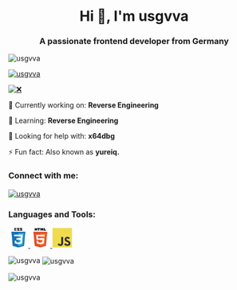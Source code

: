 <h1 align="center">Hi 👋, I'm usgvva</h1>
<h3 align="center">A passionate frontend developer from Germany</h3>

<p align="left"> <img src="https://komarev.com/ghpvc/?username=usgvva&label=Profile%20views&color=0e75b6&style=flat" alt="usgvva" /> </p>

<p align="left"> <a href="https://github.com/ryo-ma/github-profile-trophy"><img src="https://github-profile-trophy.vercel.app/?username=usgvva" alt="usgvva" /></a> </p>

<p align="left"> <a href="https://twitter.com/❌" target="blank"><img src="https://img.shields.io/twitter/follow/❌?logo=twitter&style=for-the-badge" alt="❌" /></a> </p>

🔭 Currently working on: **Reverse Engineering**

🌱 Learning: **Reverse Engineering**

🤝 Looking for help with: **x64dbg**

⚡ Fun fact: Also known as **yureiq.**

<h3 align="left">Connect with me:</h3>
<p align="left">
<a href="https://www.youtube.com/@usgvva" target="blank"><img align="center" src="https://raw.githubusercontent.com/rahuldkjain/github-profile-readme-generator/master/src/images/icons/Social/youtube.svg" alt="usgvva" height="30" width="40" /></a>
</p>

<h3 align="left">Languages and Tools:</h3>
<p align="left"> 
  <a href="https://www.w3schools.com/css/" target="_blank" rel="noreferrer"> 
    <img src="https://raw.githubusercontent.com/devicons/devicon/master/icons/css3/css3-original-wordmark.svg" alt="css3" width="40" height="40"/> 
  </a> 
  <a href="https://www.w3.org/html/" target="_blank" rel="noreferrer"> 
    <img src="https://raw.githubusercontent.com/devicons/devicon/master/icons/html5/html5-original-wordmark.svg" alt="html5" width="40" height="40"/> 
  </a> 
  <a href="https://developer.mozilla.org/en-US/docs/Web/JavaScript" target="_blank" rel="noreferrer"> 
    <img src="https://raw.githubusercontent.com/devicons/devicon/master/icons/javascript/javascript-original.svg" alt="javascript" width="40" height="40"/> 
  </a>
</p>

<p><img align="left" src="https://github-readme-stats.vercel.app/api/top-langs?username=usgvva&show_icons=true&locale=en&layout=compact" alt="usgvva" /></p>

<p>&nbsp;<img align="center" src="https://github-readme-stats.vercel.app/api?username=usgvva&show_icons=true&locale=en" alt="usgvva" /></p>

<p><img align="center" src="https://github-readme-streak-stats.herokuapp.com/?user=usgvva&" alt="usgvva" /></p>
